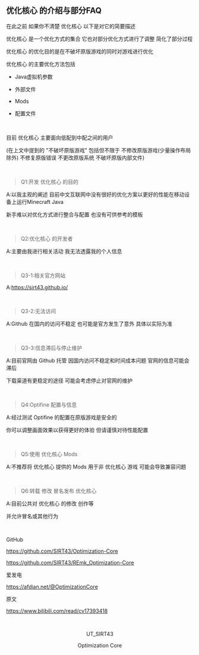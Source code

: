 ## 优化核心 的介绍与部分FAQ

在此之前 如果你不清楚 优化核心 以下是对它的简要描述

优化核心 是一个优化方式的集合 它也对部分优化方式进行了调整 简化了部分过程

优化核心 的优化目的是在不破坏原版游戏的同时对游戏进行优化

优化核心 的主要优化方法包括

- Java虚拟机参数

- 外部文件

- Mods

- 配置文件

<br />

目前 优化核心 主要面向低配到中配之间的用户

(在上文中提到的 "不破坏原版游戏" 包括但不限于 不修改原版游戏(少量操作布局除外) 不修复原版错误 不更改原版系统 不破坏原版内部文件)

<br />

> Q1:开发 优化核心 的目的

A:以我主观的阐述 目前中文互联网中没有很好的优化方案以更好的性能在移动设备上运行Minecraft Java

新手难以对优化方式进行整合与配置 也没有可供参考的模板

<br />

> Q2:优化核心 的开发者

A:主要由我进行相关活动 我无法透露我的个人信息

<br />

> Q3-1:相关官方网站

A:https://sirt43.github.io/

<br />

> Q3-2:无法访问

A:Github 在国内的访问不稳定 也可能是官方发生了意外 具体以实际为准

<br />

> Q3-3:信息滞后与停止维护

A:目前官网由 Github 托管 因国内访问不稳定和时间成本问题 官网的信息可能会滞后

下载渠道有更稳定的途径 可能会考虑停止对官网的维护

<br />

> Q4:Optifine 配置与信息

A:经过测试 Optifine 的配置在原版游戏是安全的

你可以调整画面效果以获得更好的体验 但请谨慎对待性能配置

<br />

> Q5:使用 优化核心 Mods

A:不推荐将 优化核心 提供的 Mods 用于非 优化核心 游戏 可能会导致兼容问题

<br />

> Q6:转载 修改 冒名发布 优化核心

A:目前公共对 优化核心 的修改 创作等

并允许冒名或其他行为

<br />

GitHub

https://github.com/SIRT43/Optimization-Core

https://github.com/SIRT43/REmk_Optimization-Core

爱发电

https://afdian.net/@OptimizationCore

原文

https://www.bilibili.com/read/cv17393418

<br />

<p align="center">UT_SIRT43<p/>

<p align="center">Optimization Core<p/>